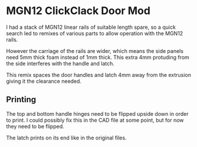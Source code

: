 # MGN12 ClickClack Door Mod

I had a stack of MGN12 linear rails of suitable length spare, so a quick search
led to remixes of various parts to allow operation with the MGN12 rails.

However the carriage of the rails are wider, which means the side panels need 5mm
thick foam instead of 1mm thick. This extra 4mm protuding from the side interferes
with the handle and latch.

This remix spaces the door handles and latch 4mm away from the extrusion giving it
the clearance needed.

## Printing

The top and bottom handle hinges need to be flipped upside down in order to print.
I could possibly fix this in the CAD file at some point, but for now they need to
be flipped.

The latch prints on its end like in the original files.
